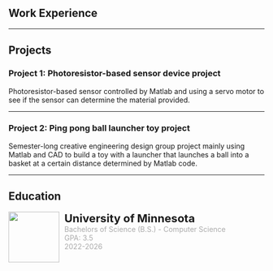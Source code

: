 
## Work Experience


---

## Projects

### Project 1: Photoresistor-based sensor device project
Photoresistor-based sensor controlled by Matlab and using a servo motor to see if the sensor can determine the material provided.

---

### Project 2: Ping pong ball launcher toy project
Semester-long creative engineering design group project mainly using Matlab and CAD to build a toy with a launcher that launches a ball into a basket at a certain distance determined by Matlab code.

--- 

## Education
<div style="display: flex; flex-direction: row; gap: 10px;">
    <img src="images/umn.jpeg" height="100" width="100"/>
    <div style="display: flex; flex-direction: column">
        <p style="font-weight: bold; font-size: 22px; margin: 0;">University of Minnesota</p>
        <p style="color: #ababab; margin: 0;">Bachelors of Science (B.S.) - Computer Science</p>
        <p style="color: #ababab; margin: 0;">GPA: 3.5</p>
        <p style="color: #ababab; margin: 0;">2022-2026</p>
    </div>
</div>

